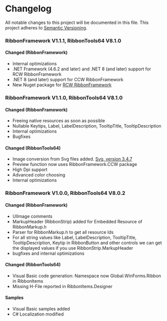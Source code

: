 # Changelog
All notable changes to this project will be documented in this file.
This project adheres to [Semantic Versioning](https://semver.org/).

### RibbonFramework V1.1.1, RibbonTools64 V8.1.0

#### Changed (RibbonFramework)

- Internal optimizations
- .NET Framework (4.6.2 and later) and .NET 8 (and later) support for RCW RibbonFramework
- .NET 8 (and later) support for CCW RibbonFramework
- New Nuget package for [RCW RibbonFramework](https://www.nuget.org/packages/RibbonFramework.RCW)

### RibbonFramework V1.1.0, RibbonTools64 V8.1.0

#### Changed (RibbonFramework)

- Freeing native resources as soon as possible
- Nullable Keytips, Label, LabelDescription, TooltipTitle, TooltipDescription
- Internal optimizations
- Bugfixes

#### Changed (RibbonTools64)

- Image conversion from Svg files added. [Svg, version 3.4.7](https://www.nuget.org/packages/svg)
- Preview function now uses RibbonFramework.CCW package
- High Dpi support
- Advanced color choosing
- Internal optimizations

### RibbonFramework V1.0.0, RibbonTools64 V8.0.2

#### Changed (RibbonFramework)

- UIImage comments
- MarkupHeader (RibbonStrip) added for Embedded Resource of RibbonMarkup.h
- Parser for RibbonMarkup.h to get all resource Ids
- For all string values like Label, LabelDescription, TooltipTitle, TooltipDescription, Keytip in RibbonButton
 and other controls we can get the displayed values if you use RibbonStrip.MarkupHeader
- bugfixes and internal optimizations

#### Changed (RibbonTools64)

- Visual Basic code generation: Namespace now Global.WinForms.Ribbon in RibbonItems
- Missing H-File reported in RibbonItems.Designer

#### Samples

- Visual Basic samples added
- C# Localization modified